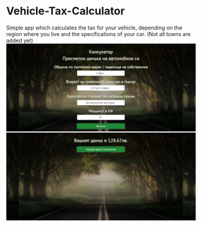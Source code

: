 # Vehicle-Tax-Calculator
 Simple app which calculates the tax for your vehicle, depending on the region where you live and the specifications of your car. (Not all towns are added yet)
![alt text](https://github.com/MertYumer/Vehicle-Tax-Calculator/blob/master/main-page.JPG)
![alt text](https://github.com/MertYumer/Vehicle-Tax-Calculator/blob/master/index-page.JPG)
